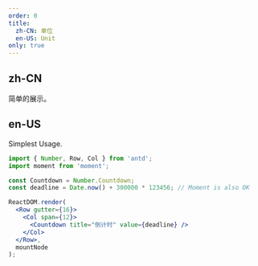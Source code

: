 ```yaml
---
order: 0
title:
  zh-CN: 单位
  en-US: Unit
only: true
---
```


## zh-CN

简单的展示。

## en-US

Simplest Usage.

```jsx
import { Number, Row, Col } from 'antd';
import moment from 'moment';

const Countdown = Number.Countdown;
const deadline = Date.now() + 300000 * 123456; // Moment is also OK

ReactDOM.render(
  <Row gutter={16}>
    <Col span={12}>
      <Countdown title="倒计时" value={deadline} />
    </Col>
  </Row>,
  mountNode
);
```
